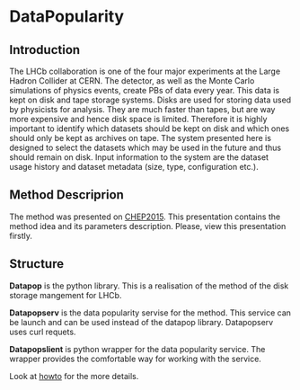 # DataPopularity
## Introduction
The LHCb collaboration is one of the four major experiments at the Large Hadron Collider at CERN. The detector, as well as the Monte Carlo simulations of physics events, create PBs of data every year. This data is kept on disk and tape storage systems. Disks are used for storing data used by physicists for analysis. They are much faster than tapes, but are way more expensive and hence disk space is limited. Therefore it is highly important to identify which datasets should be kept on disk and which ones should only be kept as archives on tape. The system presented here is designed to select the datasets which may be used in the future
and thus should remain on disk. Input information to the system are the dataset usage history and dataset metadata (size, type, configuration etc.).

## Method Descriprion
The method was presented on [CHEP2015](https://indico.cern.ch/event/304944/session/3/contribution/303/attachments/578882/797086/DataPopularityPresentation.pdf). This presentation contains the method idea and its parameters description. Please, view this presentation firstly.

## Structure
**Datapop** is the python library. This is a realisation of the method of the disk storage mangement for LHCb.

**Datapopserv** is the data popularity servise for the method. This service can be launch and can be used instead of the datapop library. Datapopserv uses curl requets.

**Datapopslient** is python wrapper for the data popularity service. The wrapper provides the comfortable way for working with the service.

Look at [howto](https://github.com/yandexdataschool/DataPopularity/tree/master/howto) for the more details.
